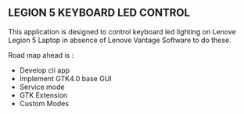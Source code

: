 ## LEGION 5 KEYBOARD LED CONTROL


This application is designed to control keyboard led lighting on Lenove Legion 5 Laptop in absence of Lenove Vantage Software to do these.

Road map ahead is :
- Develop cli app
- Implement GTK4.0 base GUI
- Service mode
- GTK Extension
- Custom Modes